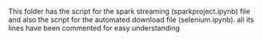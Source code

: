 This folder has the script for the spark streaming (sparkproject.ipynb) file and also the script for the automated download file (selenium.ipynb).
all its lines have been commented for easy understanding
